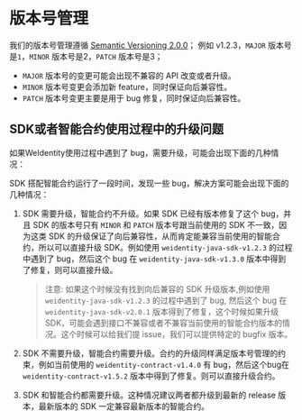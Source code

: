 # 版本号管理

我们的版本号管理遵循 [Semantic Versioning 2.0.0](https://semver.org/)；
例如 v1.2.3，`MAJOR` 版本号是`1`，`MINOR` 版本号是2，`PATCH` 版本号是3；  
* `MAJOR` 版本号的变更可能会出现不兼容的 API 改变或者升级。
* `MINOR` 版本号变更会添加新 feature，同时保证向后兼容性。  
* `PATCH` 版本号变更主要是用于 bug 修复，同时保证向后兼容性。  

## SDK或者智能合约使用过程中的升级问题

如果WeIdentity使用过程中遇到了 bug，需要升级，可能会出现下面的几种情况：

SDK 搭配智能合约运行了一段时间，发现一些 bug，解决方案可能会出现下面的几种情况：

1. SDK 需要升级，智能合约不升级。如果 SDK 已经有版本修复了这个 bug，并且 SDK 的版本号只有 `MINOR` 和 `PATCH` 版本号跟当前使用的 SDK 不一致，因为这类 SDK 的升级保证了向后兼容性，从而肯定能兼容当前使用的智能合约，所以可以直接升级 SDK。例如使用 `weidentity-java-sdk-v1.2.3` 的过程中遇到了 bug，然后这个 bug 在 `weidentity-java-sdk-v1.3.0` 版本中得到了修复，则可以直接升级。
    > 注意:
如果这个时候没有找到向后兼容的 SDK 升级版本,例如使用 `weidentity-java-sdk-v1.2.3` 的过程中遇到了 bug, 然后这个 bug 在 `weidentity-java-sdk-v2.0.1` 版本得到了修复，这个时候如果升级SDK，可能会遇到接口不兼容或者不兼容当前使用的智能合约版本的情况。这个时候可以给我们提 issue，我们可以提供特定的 bugfix 版本。

2. SDK 不需要升级，智能合约需要升级。合约的升级同样满足版本号管理的约束，例如当前使用的 `weidentity-contract-v1.4.0` 有 bug，然后这个bug在 `weidentity-contract-v1.5.2` 版本中得到了修复。则可以直接升级合约。

3. SDK 和智能合约都需要升级。这种情况建议两者都升级到最新的 release 版本，最新版本的 SDK 一定兼容最新版本的智能合约。
